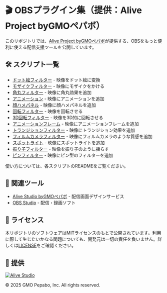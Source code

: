 # 🎬 OBSプラグイン集（提供：Alive Project byGMOペパボ）

このリポジトリでは、[Alive Project byGMOペパボ](https://alive-project.com/)が提供する、OBSをもっと便利に使える配信支援ツールを公開しています。

## 🛠️ スクリプト一覧

- [ドット絵フィルター](./scripts/halftone-dot-filter/README.md) - 映像をドット絵に変換
- [モザイクフィルター](./scripts/mosaic-filter/README.md) - 映像にモザイクをかける
- [角丸フィルター](./scripts/rounded-corner-filter/README.md) - 映像に角丸効果を追加
- [アニメーション](./scripts/animation-filter/README.md) - 映像にアニメーションを追加
- [顔ハメパネル](./scripts/face-hole-filter/README.md) - 映像に顔ハメパネルを追加
- [回転フィルター](./scripts/rotation-filter/README.md) - 映像を回転させる
- [3D回転フィルター](./scripts/3drotation-filter/README.md) - 映像を3D的に回転させる
- [アニメーションフレーム](./scripts/animation-frame-filter/README.md) - 映像にアニメーションフレームを追加
- [トランジションフィルター](./scripts/transition-filter/README.md) - 映像にトランジション効果を追加
- [フィルムカメラフィルター](./scripts/film-camera-filter/README.md) - 映像にフィルムカメラのような質感を追加
- [スポットライト](./scripts/spotlight-filter/README.md) - 映像にスポットライトを追加
- [振り子フィルター](./scripts/pendulum-filter/README.md) - 映像を振り子のように揺らす
- [ピンフィルター](./scripts/pin-filter/README.md) - 映像にピン型のフィルターを追加


使い方については、各スクリプトのREADMEをご覧ください。

## 🔗 関連ツール

- [Alive Studio byGMOペパボ](https://alive-project.com/studio) - 配信画面デザインサービス
- [OBS Studio](https://obsproject.com/) - 配信・録画ソフト

## 📝 ライセンス

本リポジトリのソフトウェアはMITライセンスのもとで公開されています。利用に際して生じたいかなる問題についても、開発元は一切の責任を負いません。詳しくは[LICENSE](./LICENSE)をご確認ください。

## 🎯 提供

[![Alive Studio](./assets/alive-studio-logo.png)](https://alive-project.com/studio)

© 2025 GMO Pepabo, Inc. All rights reserved.
